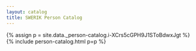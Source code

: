 ```yaml
---
layout: catalog
title: SWERIK Person Catalog
---
```

{% assign p = site.data._person-catalog.i-XCrs5cGPH9J1SToBdwxJgt %}
{% include person-catalog.html p=p %}

